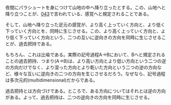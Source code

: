 夜間にパラシュートを身につけて山地の中へ降り立ったとする。この、山地へと降り立つことが、[043](https://github.com/TomonariMASADA/didactic-fiesta/blob/main/043.md)で言われている、感覚へと規定されることである。

そして、山地へ降り立った足元の感覚が、より高く上っていく方向と、より低く下っていく方向とを、同時に生じさせる。この、より高く上っていく方向と、より低く下っていく方向という、二つの互いに逆向きの方向を同時に生じさせることが、過去把持である。

もちろん、これは比喩である。実際の記号過程A->Bにおいて、Bへと規定されることの過去把持、つまり(A->B)は、より高い方向とより低い方向という二つの逆の方向だけでなく、より湿った方向とより乾いた方向という二つの逆の方向など、様々な互いに逆向きの二つの方向を生じさせるだろう。なぜなら、記号過程は多次元的(multidimensional)だからである。

過去把持とは方向づけである。ところで、ある方向についてはそれとは逆の方向がある。よって、過去把持は、二つの逆向きの方向を同時に生じさせる。
